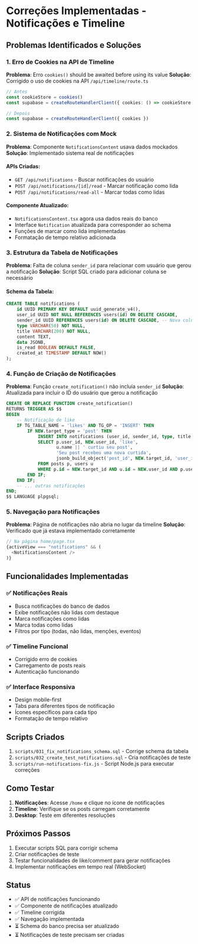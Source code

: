 # Correções Implementadas - Notificações e Timeline

## Problemas Identificados e Soluções

### 1. Erro de Cookies na API de Timeline
**Problema**: Erro `cookies()` should be awaited before using its value
**Solução**: Corrigido o uso de cookies na API `/api/timeline/route.ts`

```typescript
// Antes
const cookieStore = cookies()
const supabase = createRouteHandlerClient({ cookies: () => cookieStore })

// Depois
const supabase = createRouteHandlerClient({ cookies })
```

### 2. Sistema de Notificações com Mock
**Problema**: Componente `NotificationsContent` usava dados mockados
**Solução**: Implementado sistema real de notificações

#### APIs Criadas:
- `GET /api/notifications` - Buscar notificações do usuário
- `POST /api/notifications/[id]/read` - Marcar notificação como lida
- `POST /api/notifications/read-all` - Marcar todas como lidas

#### Componente Atualizado:
- `NotificationsContent.tsx` agora usa dados reais do banco
- Interface `Notification` atualizada para corresponder ao schema
- Funções de marcar como lida implementadas
- Formatação de tempo relativo adicionada

### 3. Estrutura da Tabela de Notificações
**Problema**: Falta de coluna `sender_id` para relacionar com usuário que gerou a notificação
**Solução**: Script SQL criado para adicionar coluna se necessário

#### Schema da Tabela:
```sql
CREATE TABLE notifications (
    id UUID PRIMARY KEY DEFAULT uuid_generate_v4(),
    user_id UUID NOT NULL REFERENCES users(id) ON DELETE CASCADE,
    sender_id UUID REFERENCES users(id) ON DELETE CASCADE, -- Nova coluna
    type VARCHAR(50) NOT NULL,
    title VARCHAR(200) NOT NULL,
    content TEXT,
    data JSONB,
    is_read BOOLEAN DEFAULT FALSE,
    created_at TIMESTAMP DEFAULT NOW()
);
```

### 4. Função de Criação de Notificações
**Problema**: Função `create_notification()` não incluía `sender_id`
**Solução**: Atualizada para incluir o ID do usuário que gerou a notificação

```sql
CREATE OR REPLACE FUNCTION create_notification()
RETURNS TRIGGER AS $$
BEGIN
    -- Notificação de like
    IF TG_TABLE_NAME = 'likes' AND TG_OP = 'INSERT' THEN
        IF NEW.target_type = 'post' THEN
            INSERT INTO notifications (user_id, sender_id, type, title, content, data)
            SELECT p.user_id, NEW.user_id, 'like', 
                   u.name || ' curtiu seu post',
                   'Seu post recebeu uma nova curtida',
                   jsonb_build_object('post_id', NEW.target_id, 'user_id', NEW.user_id)
            FROM posts p, users u
            WHERE p.id = NEW.target_id AND u.id = NEW.user_id AND p.user_id != NEW.user_id;
        END IF;
    END IF;
    -- ... outras notificações
END;
$$ LANGUAGE plpgsql;
```

### 5. Navegação para Notificações
**Problema**: Página de notificações não abria no lugar da timeline
**Solução**: Verificado que já estava implementado corretamente

```typescript
// Na página home/page.tsx
{activeView === "notifications" && (
  <NotificationsContent />
)}
```

## Funcionalidades Implementadas

### ✅ Notificações Reais
- Busca notificações do banco de dados
- Exibe notificações não lidas com destaque
- Marca notificações como lidas
- Marca todas como lidas
- Filtros por tipo (todas, não lidas, menções, eventos)

### ✅ Timeline Funcional
- Corrigido erro de cookies
- Carregamento de posts reais
- Autenticação funcionando

### ✅ Interface Responsiva
- Design mobile-first
- Tabs para diferentes tipos de notificação
- Ícones específicos para cada tipo
- Formatação de tempo relativo

## Scripts Criados

1. `scripts/031_fix_notifications_schema.sql` - Corrige schema da tabela
2. `scripts/032_create_test_notifications.sql` - Cria notificações de teste
3. `scripts/run-notifications-fix.js` - Script Node.js para executar correções

## Como Testar

1. **Notificações**: Acesse `/home` e clique no ícone de notificações
2. **Timeline**: Verifique se os posts carregam corretamente
3. **Desktop**: Teste em diferentes resoluções

## Próximos Passos

1. Executar scripts SQL para corrigir schema
2. Criar notificações de teste
3. Testar funcionalidades de like/comment para gerar notificações
4. Implementar notificações em tempo real (WebSocket)

## Status

- ✅ API de notificações funcionando
- ✅ Componente de notificações atualizado
- ✅ Timeline corrigida
- ✅ Navegação implementada
- ⏳ Schema do banco precisa ser atualizado
- ⏳ Notificações de teste precisam ser criadas 